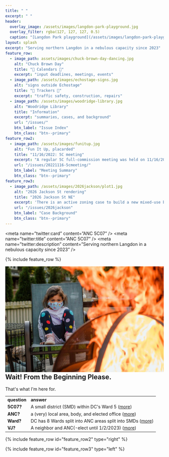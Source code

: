 ```yaml
---
title: " "
excerpt: " "
header:
  overlay_image: /assets/images/langdon-park-playground.jpg
  overlay_filter: rgba(127, 127, 127, 0.5)
  caption: "[Langdon Park playground](/assets/images/langdon-park-playground.jpg)"
layout: splash
excerpt: "Serving northern Langdon in a nebulous capacity since 2023"
feature_row:
  - image_path: assets/images/chuck-brown-day-dancing.jpg
    alt: "Chuck Brown Day"
    title: "🚧 Calendars 🚧"
    excerpt: "input deadlines, meetings, events"
  - image_path: /assets/images/echostage-signs.jpg
    alt: "signs outside Echostage"
    title: "🚧 Trackers 🚧"
    excerpt: "traffic safety, construction, repairs"
  - image_path: /assets/images/woodridge-library.jpg
    alt: "Woodridge Library"
    title: "Information"
    excerpt: "summaries, cases, and background"
    url: "/issues/"
    btn_label: "Issue Index"
    btn_class: "btn--primary"
feature_row2:
  - image_path: /assets/images/funitup.jpg
    alt: "Fun It Up, placarded"
    title: "11/16/2022: 5C meeting"
    excerpt: "A regular 5C full-commission meeting was held on 11/16/2022; topics included several liquor license renewals and some updates on new streetlights."
    url: "/issues/20221116-5cmeeting/"
    btn_label: "Meeting Summary"
    btn_class: "btn--primary"
feature_row3:
  - image_path: /assets/images/2026jackson/plot1.jpg
    alt: "2026 Jackson St rendering"
    title: "2026 Jackson St NE"
    excerpt: 'There is an active zoning case to build a new mixed-use building on a vacant lot owned by New Macedonia Baptist Church.'
    url: "/issues/2026jackson"
    btn_label: "Case Background"
    btn_class: "btn--primary"
---
```


<meta name=”twitter:card” content=”ANC 5C07” /> 
<meta name=”twitter:site” content=”@vjkapur” /> 
<meta name=”twitter:title” content=”ANC 5C07” /> 
<meta name=”twitter:description” content=”Serving northern Langdon in a nebulous capacity since 2023” /> 
<meta name=”twitter:image” content=”/assets/images/logo/baseline.png” />

{% include feature_row %}

<div class="feature__wrapper">
    <div class="feature__item--left">
      <div class="archive__item">
          <div class="archive__item-teaser">
            <img src="/assets/images/fire.jpg" alt="scary fire" />
          </div>
        <div class="archive__item-body">
            <h2 class="archive__item-title" style="margin-top: 0em">Wait! From the Beginning Please.</h2>
            <div class="archive__item-excerpt">
              <p style="margin-bottom: 0">That's what I'm here for.</p>
              <table>
                <tr><td><b>question</b></td><td><b>answer</b></td></tr>
                <tr><td><b>5C07?</b></td><td>A small district (SMD) within DC's Ward 5 (<a href="/5c07/">more</a>)</td></tr>
                <tr><td><b>ANC?</b></td><td>a (very) local area, body, and elected office (<a href="/ancs/">more</a>)</td></tr>
                <tr><td><b>Ward?</b></td><td>DC has 8 Wards split into ANC areas split into SMDs (<a href="/ancs/#lexicon">more</a>)</td></tr>
                <tr><td><b>VJ?</b></td><td>A neighbor and ANC(-elect until 1/2/2023) (<a href="/vj/">more</a>)</td></tr>
              </table>
            </div>
        </div>
      </div>
    </div>
  

</div>
  

{% include feature_row id="feature_row2" type="right" %}

{% include feature_row id="feature_row3" type="left" %}